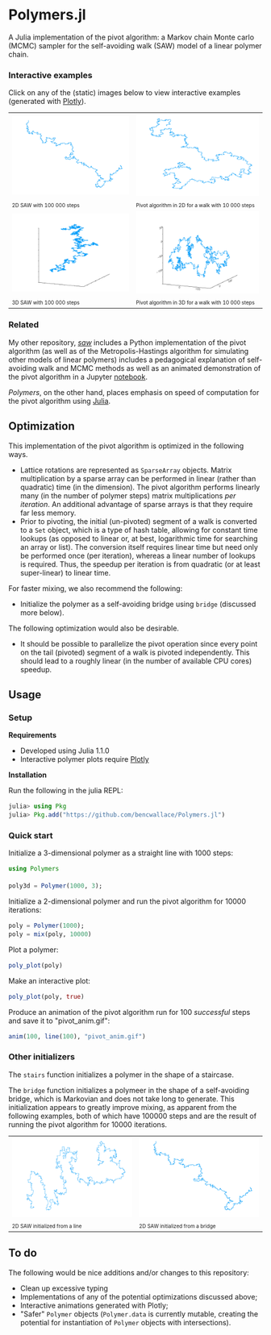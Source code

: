 # Polymers.jl

A Julia implementation of the pivot algorithm: a Markov chain Monte carlo (MCMC) sampler for the self-avoiding walk (SAW) model of a linear polymer chain.

### Interactive examples

Click on any of the (static) images below to view interactive examples (generated with [Plotly](https://plot.ly/)).

<table style="width:100%">
	<!-- 2D -->
	<!-- Images -->
	<tr>
		<td>
			<a href="https://plot.ly/~bencwallace/14/" target="_blank">
			<img src="examples/plot2d_bridge.png" style="width:100%" />
			</a>
		</td>
		<td><img src="examples/anim2d.gif" style="width:100%" /></td>
	</tr>
	<!-- Captions -->
	<tr>
		<td><font size="1">2D SAW with 100 000 steps</font></td>
		<td><font size="1">Pivot algorithm in 2D for a walk with 10 000 steps</font></td>
	</tr>
	<!-- 3D -->
	<!-- Images -->
	<tr>
		<td>
			<a href="https://plot.ly/~bencwallace/16/" target="_blank">
			<img src="examples/plot3d_bridge.png" style="width:100%" />
			</a>
		</td>
		<td><img src="examples/anim3d.gif" style="width:100%" /></td>
	</tr>
	<!-- Captions -->
	<tr>
		<td><font size="1">3D SAW with 100 000 steps</font></td>
		<td><font size="1">Pivot algorithm in 3D for a walk with 10 000 steps</font></td>
	</tr>
</table>

### Related

My other repository, [*saw*](https://github.com/bencwallace/saw) includes a Python implementation of the pivot algorithm (as well as of the Metropolis-Hastings algorithm for simulating other models of linear polymers) includes a pedagogical explanation of self-avoiding walk and MCMC methods as well as an animated demonstration of the pivot algorithm in a Jupyter [notebook](https://github.com/bencwallace/saw/blob/master/saw-simulation.ipynb).

*Polymers*, on the other hand, places emphasis on speed of computation for the pivot algorithm using [Julia](https://julialang.org/).

## Optimization

This implementation of the pivot algorithm is optimized in the following ways.

* Lattice rotations are represented as `SparseArray` objects. Matrix multiplication by a sparse array can be performed in linear (rather than quadratic) time (in the dimension). The pivot algorithm performs linearly many (in the number of polymer steps) matrix multiplications *per iteration*. An additional advantage of sparse arrays is that they require far less memory.
* Prior to pivoting, the initial (un-pivoted) segment of a walk is converted to a `Set` object, which is a type of hash table, allowing for constant time lookups (as opposed to linear or, at best, logarithmic time for searching an array or list). The conversion itself requires linear time but need only be performed once (per iteration), whereas a linear number of lookups is required. Thus, the speedup per iteration is from quadratic (or at least super-linear) to linear time.

For faster mixing, we also recommend the following:

* Initialize the polymer as a self-avoiding bridge using `bridge` (discussed more below).

The following optimization would also be desirable.

* It should be possible to parallelize the pivot operation since every point on the tail (pivoted) segment of a walk is pivoted independently. This should lead to a roughly linear (in the number of available CPU cores) speedup.

## Usage

### Setup

**Requirements** 

* Developed using Julia 1.1.0
* Interactive polymer plots require [Plotly](https://plot.ly/julia/)

**Installation**

Run the following in the julia REPL:

```julia
julia> using Pkg
julia> Pkg.add("https://github.com/bencwallace/Polymers.jl")
```

### Quick start

Initialize a 3-dimensional polymer as a straight line with 1000 steps:

```julia
using Polymers

poly3d = Polymer(1000, 3);
```

Initialize a 2-dimensional polymer and run the pivot algorithm for 10000 iterations:

```julia
poly = Polymer(1000);
poly = mix(poly, 10000)
```

Plot a polymer:

```julia
poly_plot(poly)
```

Make an interactive plot:
```julia
poly_plot(poly, true)
```

Produce an animation of the pivot algorithm run for 100 *successful* steps and save it to "pivot_anim.gif":

```julia
anim(100, line(100), "pivot_anim.gif")
```

### Other initializers

The `stairs` function initializes a polymer in the shape of a staircase.

The `bridge` function initializes a polymeer in the shape of a self-avoiding bridge, which is Markovian and does not take long to generate. This initialization appears to greatly improve mixing, as apparent from the following examples, both of which have 100000 steps and are the result of running the pivot algorithm for 10000 iterations.

<table style="width:100%">
	<!-- Images -->
	<tr>
		<td>
			<a href="https://plot.ly/~bencwallace/12/" target="_blank">
			<img src="examples/plot2d_long.png" style="width:100%" />
			</a>
		</td>
		<td>
			<a href="https://plot.ly/~bencwallace/14/" target="_blank">
			<img src="examples/plot2d_bridge.png" style="width:100%" />
			</a>
		</td>
	</tr>
	<!-- Captions -->
	<tr>
		<td><font size="1">2D SAW initialized from a line</font></td>
		<td><font size="1">2D SAW initialized from a bridge</font></td>
	</tr>
</table>

## To do

The following would be nice additions and/or changes to this repository:

* Clean up excessive typing
* Implementations of any of the potential optimizations discussed above;
* Interactive animations generated with Plotly;
* "Safer" `Polymer` objects (`Polymer.data` is currently mutable, creating the potential for instantiation of `Polymer` objects with intersections).
